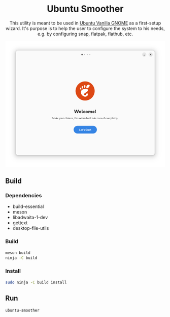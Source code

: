 <div align="center">
    <h1>Ubuntu Smoother</h1>
    <p>This utility is meant to be used in <a href="https://github.com/mirkobrombin/ubuntu-vanilla-gnome">Ubuntu Vanilla GNOME</a> 
    as a first-setup wizard. It's purpose is to help the user to configure the 
    system to his needs, e.g. by configuring snap, flatpak, flathub, etc.</p>
    <img src="data/screenshot-1.png">
</div>


## Build
### Dependencies
- build-essential
- meson
- libadwaita-1-dev
- gettext
- desktop-file-utils

### Build
```bash
meson build
ninja -C build
```

### Install
```bash
sudo ninja -C build install
```

## Run
```bash
ubuntu-smoother
```